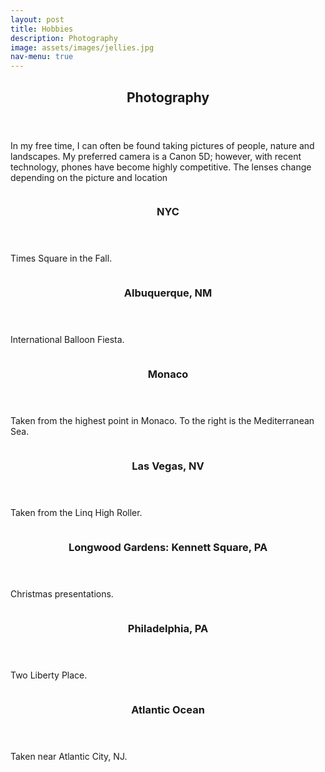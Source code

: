 ```yaml
---
layout: post
title: Hobbies
description: Photography
image: assets/images/jellies.jpg
nav-menu: true
---
```


<!-- One -->
<section id="one">
	<div class="inner">
		<header class="major">
			<h2>Photography</h2>
		</header>
		<p> In my free time, I can often be found taking pictures of people, nature and landscapes. My preferred camera is a Canon 5D; however, with recent technology, phones have become highly competitive. The lenses change depending on the picture and location</p>
	</div>
</section>

<!-- Two -->
<section id="two" class="spotlights">
	<section>
		<!-- <a href="generic.html" class="image"> -->
        <div class=image>
			<img src="assets/images/dad.jpg" alt="" data-position="center center" />
            </div>
		<!-- </a> -->
		<div class="content">
			<div class="inner">
				<header class="major">
					<h3>NYC</h3>
				</header>
				<p>Times Square in the Fall.</p>
				<!-- <ul class="actions">
					<li><a href="generic.html" class="button">Learn more</a></li>
				</ul> -->
			</div>
		</div>
	</section>
	<section>
		<!-- <a href="generic.html" class="image">
			<img src="{% link assets/images/pic09.jpg %}" alt="" data-position="top center" />
		</a> -->
        <div class=image>
			<img src="assets/images/balloons.jpg" alt="" data-position="center center" />
            </div>
		<div class="content">
			<div class="inner">
				<header class="major">
					<h3>Albuquerque, NM</h3>
				</header>
				<p>International Balloon Fiesta.</p>
				<!-- <ul class="actions">
					<li><a href="generic.html" class="button">Learn more</a></li>
				</ul> -->
			</div>
		</div>
	</section>
	<section>
		<!-- <a href="generic.html" class="image">
			<img src="{% link assets/images/pic10.jpg %}" alt="" data-position="25% 25%" />
		</a> -->
        <div class=image>
			<img src="assets/images/monaco.jpeg" alt="" data-position="center center" />
            </div>
		<div class="content">
			<div class="inner">
				<header class="major">
					<h3>Monaco</h3>
				</header>
				<p>Taken from the highest point in Monaco. To the right is the Mediterranean Sea.</p>
				<!-- <ul class="actions">
					<li><a href="generic.html" class="button">Learn more</a></li>
				</ul> -->
			</div>
		</div>
	</section>
</section>

<section>
		<!-- <a href="generic.html" class="image">
			<img src="{% link assets/images/pic10.jpg %}" alt="" data-position="25% 25%" />
		</a> -->
        <div class=image>
			<img src="assets/images/vegas.jpg" alt="" data-position="center center" />
            </div>
		<div class="content">
			<div class="inner">
				<header class="major">
					<h3>Las Vegas, NV</h3>
				</header>
				<p>Taken from the Linq High Roller.</p>
				<!-- <ul class="actions">
					<li><a href="generic.html" class="button">Learn more</a></li>
				</ul> -->
			</div>
		</div>
	</section>

<section>
		<!-- <a href="generic.html" class="image">
			<img src="{% link assets/images/pic10.jpg %}" alt="" data-position="25% 25%" />
		</a> -->
        <div class=image>
			<img src="assets/images/longwood.jpg" alt="" data-position="center center" />
            </div>
		<div class="content">
			<div class="inner">
				<header class="major">
					<h3>Longwood Gardens: Kennett Square, PA</h3>
				</header>
				<p>Christmas presentations.</p>
				<!-- <ul class="actions">
					<li><a href="generic.html" class="button">Learn more</a></li>
				</ul> -->
			</div>
		</div>
	</section>

<section>
		<!-- <a href="generic.html" class="image">
			<img src="{% link assets/images/pic10.jpg %}" alt="" data-position="25% 25%" />
		</a> -->
        <div class=image>
			<img src="assets/images/philly.jpg" alt="" data-position="center center" />
            </div>
		<div class="content">
			<div class="inner">
				<header class="major">
					<h3>Philadelphia, PA</h3>
				</header>
				<p>Two Liberty Place.</p>
				<!-- <ul class="actions">
					<li><a href="generic.html" class="button">Learn more</a></li>
				</ul> -->
			</div>
		</div>
	</section>

<section>
		<!-- <a href="generic.html" class="image">
			<img src="{% link assets/images/pic10.jpg %}" alt="" data-position="25% 25%" />
		</a> -->
        <div class=image>
			<img src="assets/images/dolphins.jpeg" alt="" data-position="center center" />
            </div>
		<div class="content">
			<div class="inner">
				<header class="major">
					<h3>Atlantic Ocean</h3>
				</header>
				<p>Taken near Atlantic City, NJ.</p>
				<!-- <ul class="actions">
					<li><a href="generic.html" class="button">Learn more</a></li>
				</ul> -->
			</div>
		</div>
	</section>




